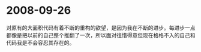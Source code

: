 # 2008-09-26
对原有的大面积代码有着不断的重构的欲望，是因为我在不断的进步。每进步一点都像是把以前的自己整个推翻了一次，所以面对往惜得意但现在格格不入的自己和代码我是不会容忍其存在的。

